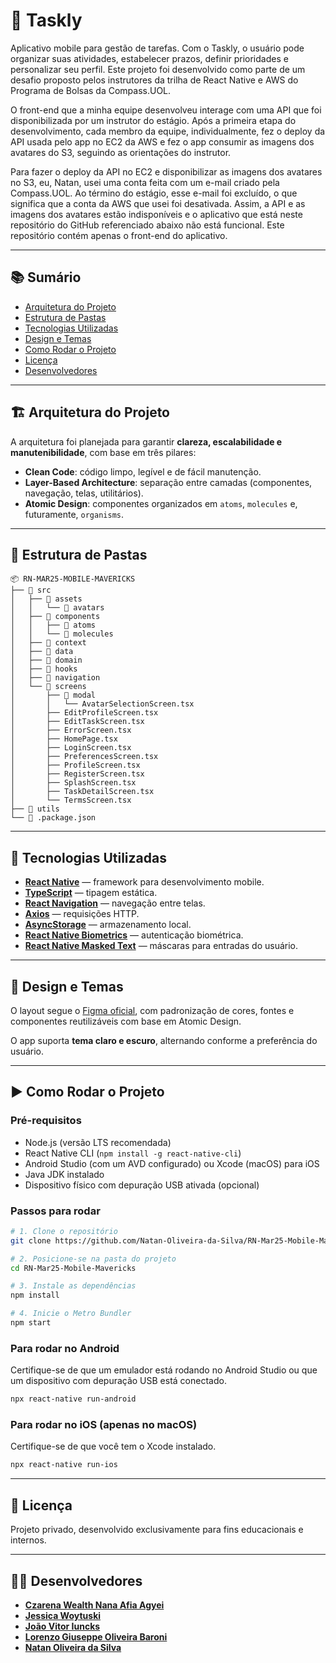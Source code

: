# 📱 Taskly

Aplicativo mobile para gestão de tarefas. Com o Taskly, o usuário pode organizar suas atividades, estabelecer prazos, definir prioridades e personalizar seu perfil. Este projeto foi desenvolvido como parte de um desafio proposto pelos instrutores da trilha de React Native e AWS do Programa de Bolsas da Compass.UOL.

O front-end que a minha equipe desenvolveu interage com uma API que foi disponibilizada por um instrutor do estágio. Após a primeira etapa do desenvolvimento, cada membro da equipe, individualmente, fez o deploy da API usada pelo app no EC2 da AWS e fez o app consumir as imagens dos avatares do S3, seguindo as orientações do instrutor.

Para fazer o deploy da API no EC2 e disponibilizar as imagens dos avatares no S3, eu, Natan, usei uma conta feita com um e-mail criado pela Compass.UOL. Ao término do estágio, esse e-mail foi excluído, o que significa que a conta da AWS que usei foi desativada. Assim, a API e as imagens dos avatares estão indisponíveis e o aplicativo que está neste repositório do GitHub referenciado abaixo não está funcional. Este repositório contém apenas o front-end do aplicativo.

---

## 📚 Sumário

- [Arquitetura do Projeto](#-arquitetura-do-projeto)
- [Estrutura de Pastas](#-estrutura-de-pastas)
- [Tecnologias Utilizadas](#-tecnologias-utilizadas)
- [Design e Temas](#-design-e-temas)
- [Como Rodar o Projeto](#-como-rodar-o-projeto)
- [Licença](#-licença)
- [Desenvolvedores](#-desenvolvedores)

---

## 🏗️ Arquitetura do Projeto

A arquitetura foi planejada para garantir **clareza, escalabilidade e manutenibilidade**, com base em três pilares:

- **Clean Code**: código limpo, legível e de fácil manutenção.
- **Layer-Based Architecture**: separação entre camadas (componentes, navegação, telas, utilitários).
- **Atomic Design**: componentes organizados em `atoms`, `molecules` e, futuramente, `organisms`.

---

## 📁 Estrutura de Pastas

```text
📦 RN-MAR25-MOBILE-MAVERICKS
├── 📁 src
│   ├── 📁 assets
│   │   └── 📁 avatars
│   ├── 📁 components
│   │   ├── 📁 atoms
│   │   └── 📁 molecules
│   ├── 📁 context
│   ├── 📁 data
│   ├── 📁 domain
│   ├── 📁 hooks
│   ├── 📁 navigation
│   └── 📁 screens
│       ├── 📁 modal
│       │   └── AvatarSelectionScreen.tsx
│       ├── EditProfileScreen.tsx
│       ├── EditTaskScreen.tsx
│       ├── ErrorScreen.tsx
│       ├── HomePage.tsx
│       ├── LoginScreen.tsx
│       ├── PreferencesScreen.tsx
│       ├── ProfileScreen.tsx
│       ├── RegisterScreen.tsx
│       ├── SplashScreen.tsx
│       ├── TaskDetailScreen.tsx
│       └── TermsScreen.tsx
├── 📁 utils
└── 📄 .package.json

```

---

## 🧰 Tecnologias Utilizadas

- **[React Native](https://reactnative.dev/)** — framework para desenvolvimento mobile.
- **[TypeScript](https://www.typescriptlang.org/)** — tipagem estática.
- **[React Navigation](https://reactnavigation.org/)** — navegação entre telas.
- **[Axios](https://axios-http.com/)** — requisições HTTP.
- **[AsyncStorage](https://react-native-async-storage.github.io/async-storage/)** — armazenamento local.
- **[React Native Biometrics](https://github.com/SelfLender/react-native-biometrics)** — autenticação biométrica.
- **[React Native Masked Text](https://github.com/benhurott/react-native-masked-text)** — máscaras para entradas do usuário.

---

## 🎨 Design e Temas

O layout segue o [Figma oficial](https://www.figma.com/design/4CRUTjHYX89xCfdUhFl8ft/Taskly-UI?node-id=0-1&t=jDE70ppySE29bZ7f-1), com padronização de cores, fontes e componentes reutilizáveis com base em Atomic Design.

O app suporta **tema claro e escuro**, alternando conforme a preferência do usuário.

---

## ▶️ Como Rodar o Projeto

### Pré-requisitos

- Node.js (versão LTS recomendada)
- React Native CLI (`npm install -g react-native-cli`)
- Android Studio (com um AVD configurado) ou Xcode (macOS) para iOS
- Java JDK instalado
- Dispositivo físico com depuração USB ativada (opcional)

### Passos para rodar

```bash
# 1. Clone o repositório
git clone https://github.com/Natan-Oliveira-da-Silva/RN-Mar25-Mobile-Mavericks.git

# 2. Posicione-se na pasta do projeto
cd RN-Mar25-Mobile-Mavericks

# 3. Instale as dependências
npm install

# 4. Inicie o Metro Bundler
npm start
```

### Para rodar no Android

Certifique-se de que um emulador está rodando no Android Studio ou que um dispositivo com depuração USB está conectado.

```bash
npx react-native run-android
```

### Para rodar no iOS (apenas no macOS)

Certifique-se de que você tem o Xcode instalado.

```bash
npx react-native run-ios
```

---

## 📝 Licença

Projeto privado, desenvolvido exclusivamente para fins educacionais e internos.

---

## 👨‍💻 Desenvolvedores

- [**Czarena Wealth Nana Afia Agyei**](https://github.com/wealthczarena)  
- [**Jessica Woytuski**](https://github.com/Jessiwoy)  
- [**João Vitor Iuncks**](https://github.com/Iuncks)  
- [**Lorenzo Giuseppe Oliveira Baroni**](https://github.com/lorenzobaroni)  
- [**Natan Oliveira da Silva**](https://github.com/Natan-Oliveira-da-Silva)
